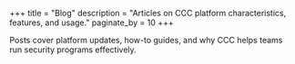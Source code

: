 +++
title = "Blog"
description = "Articles on CCC platform characteristics, features, and usage."
paginate_by = 10
+++

Posts cover platform updates, how-to guides, and why CCC helps teams run security programs effectively.

